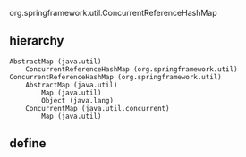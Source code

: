 org.springframework.util.ConcurrentReferenceHashMap

## hierarchy
```
AbstractMap (java.util)
    ConcurrentReferenceHashMap (org.springframework.util)
ConcurrentReferenceHashMap (org.springframework.util)
    AbstractMap (java.util)
        Map (java.util)
        Object (java.lang)
    ConcurrentMap (java.util.concurrent)
        Map (java.util)
```
## define